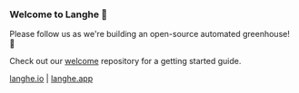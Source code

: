 ### Welcome to Langhe 👋

Please follow us as we're building an open-source automated greenhouse! 🚀

Check out our [welcome](https://github.com/langhe-org/welcome) repository for a getting started guide.

[langhe.io](https://langhe.io) | [langhe.app](https://langhe.app)
